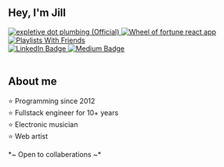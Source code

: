 <div id="header">

## Hey, I'm Jill 

<div id="badges">
  <a href="https://expletive.plumbing" target="_blank">
    <img src="https://img.shields.io/badge/Expletive.Plumbing-lightpink?style=for-the-badge" alt="expletive dot plumbing (Official)"/>
  </a>
  <a href="https://jillii.github.io/guess-the-phrase/" target="_blank">
    <img src="https://img.shields.io/badge/Guess%20The%20Phrase-coral?style=for-the-badge" alt="Wheel of fortune react app"/>
  </a>
  <a href="https://playlistswithfriends.app/" target="_blank">
    <img src="https://img.shields.io/badge/Playlists%20With%20Friends%20(WIP)-navy?style=for-the-badge" alt="Playlists With Friends"/>
  </a>
</div>
<div id="socials">
  <a href="https://www.linkedin.com/in/jillianhoenig/" target="_blank">
    <img src="https://img.shields.io/badge/LinkedIn-blue?style=for-the-badge&logo=linkedin&logoColor=white" alt="LinkedIn Badge"/>
  </a>
  <a href="https://medium.com/@jillii" target="_blank">
    <img src="https://img.shields.io/badge/Medium-black?style=for-the-badge&logo=medium&logoColor=white" alt="Medium Badge"/>
  </a>
</div>
<br>
<img src="https://komarev.com/ghpvc/?username=your-github-username&style=flat-square&color=blue" alt=""/>
</div>
<div>
  
## About me <br>

⭐ Programming since 2012<br>
⭐ Fullstack engineer for 10+ years<br>
⭐ Electronic musician<br>
⭐ Web artist<br>
</div>

\*\~ Open to collaberations \~\*

</div>
